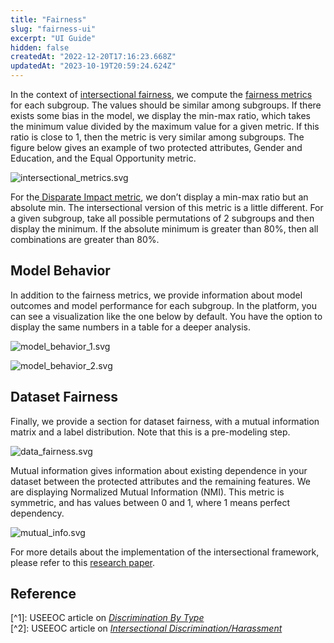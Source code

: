 ```yaml
---
title: "Fairness"
slug: "fairness-ui"
excerpt: "UI Guide"
hidden: false
createdAt: "2022-12-20T17:16:23.668Z"
updatedAt: "2023-10-19T20:59:24.624Z"
---
```

In the context of [intersectional fairness](doc:fairness#intersectional-fairness), we compute the [fairness metrics](doc:fairness#fairness-metrics) for each subgroup. The values should be similar among subgroups. If there exists some bias in the model, we display the min-max ratio, which takes the minimum value divided by the maximum value for a given metric. If this ratio is close to 1, then the metric is very similar among subgroups. The figure below gives an example of two protected attributes, Gender and Education, and the Equal Opportunity metric.

![](https://files.readme.io/906df04-intersectional_metrics.svg "intersectional_metrics.svg")

For the[ Disparate Impact metric](doc:fairness#disparate-impact), we don’t display a min-max ratio but an absolute min. The intersectional version of this metric is a little different. For a given subgroup, take all possible permutations of 2 subgroups and then display the minimum. If the absolute minimum is greater than 80%, then all combinations are greater than 80%.

## Model Behavior

In addition to the fairness metrics, we provide information about model outcomes and model performance for each subgroup. In the platform, you can see a visualization like the one below by default. You have the option to display the same numbers in a table for a deeper analysis.

![](https://files.readme.io/e03e620-model_behavior_1.svg "model_behavior_1.svg")

![](https://files.readme.io/ca0c5be-model_behavior_2.svg "model_behavior_2.svg")

## Dataset Fairness

Finally, we provide a section for dataset fairness, with a mutual information matrix and a label distribution. Note that this is a pre-modeling step.

![](https://files.readme.io/c96f7fd-data_fairness.svg "data_fairness.svg")

Mutual information gives information about existing dependence in your dataset between the protected attributes and the remaining features. We are displaying Normalized Mutual Information (NMI). This metric is symmetric, and has values between 0 and 1, where 1 means perfect dependency.

![](https://files.readme.io/a946365-mutual_info.svg "mutual_info.svg")

For more details about the implementation of the intersectional framework, please refer to this [research paper](https://arxiv.org/pdf/2101.01673.pdf).

## Reference

[^1]\: USEEOC article on [_Discrimination By Type_](https://www.eeoc.gov/discrimination-type)  
[^2]\:  USEEOC article on [_Intersectional Discrimination/Harassment_](https://www.eeoc.gov/initiatives/e-race/significant-eeoc-racecolor-casescovering-private-and-federal-sectors#intersectional)